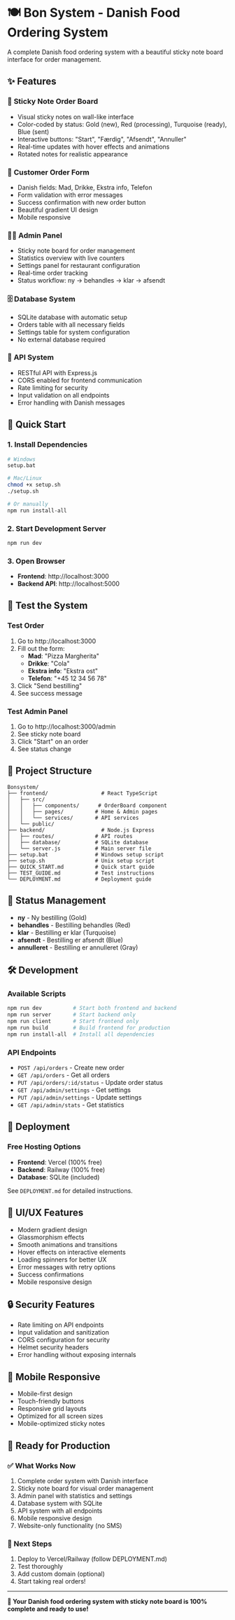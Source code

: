 # 🍽️ Bon System - Danish Food Ordering System

A complete Danish food ordering system with a beautiful sticky note board interface for order management.

## ✨ Features

### 🎨 **Sticky Note Order Board**
- Visual sticky notes on wall-like interface
- Color-coded by status: Gold (new), Red (processing), Turquoise (ready), Blue (sent)
- Interactive buttons: "Start", "Færdig", "Afsendt", "Annuller"
- Real-time updates with hover effects and animations
- Rotated notes for realistic appearance

### 📝 **Customer Order Form**
- Danish fields: Mad, Drikke, Ekstra info, Telefon
- Form validation with error messages
- Success confirmation with new order button
- Beautiful gradient UI design
- Mobile responsive

### 👨‍💼 **Admin Panel**
- Sticky note board for order management
- Statistics overview with live counters
- Settings panel for restaurant configuration
- Real-time order tracking
- Status workflow: ny → behandles → klar → afsendt

### 🗄️ **Database System**
- SQLite database with automatic setup
- Orders table with all necessary fields
- Settings table for system configuration
- No external database required

### 🔧 **API System**
- RESTful API with Express.js
- CORS enabled for frontend communication
- Rate limiting for security
- Input validation on all endpoints
- Error handling with Danish messages

## 🚀 Quick Start

### 1. Install Dependencies
```bash
# Windows
setup.bat

# Mac/Linux
chmod +x setup.sh
./setup.sh

# Or manually
npm run install-all
```

### 2. Start Development Server
```bash
npm run dev
```

### 3. Open Browser
- **Frontend**: http://localhost:3000
- **Backend API**: http://localhost:5000

## 🧪 Test the System

### Test Order
1. Go to http://localhost:3000
2. Fill out the form:
   - **Mad**: "Pizza Margherita"
   - **Drikke**: "Cola"
   - **Ekstra info**: "Ekstra ost"
   - **Telefon**: "+45 12 34 56 78"
3. Click "Send bestilling"
4. See success message

### Test Admin Panel
1. Go to http://localhost:3000/admin
2. See sticky note board
3. Click "Start" on an order
4. See status change

## 📁 Project Structure

```
Bonsystem/
├── frontend/                 # React TypeScript
│   ├── src/
│   │   ├── components/      # OrderBoard component
│   │   ├── pages/          # Home & Admin pages
│   │   └── services/       # API services
│   └── public/
├── backend/                  # Node.js Express
│   ├── routes/             # API routes
│   ├── database/           # SQLite database
│   └── server.js           # Main server file
├── setup.bat               # Windows setup script
├── setup.sh                # Unix setup script
├── QUICK_START.md          # Quick start guide
├── TEST_GUIDE.md           # Test instructions
└── DEPLOYMENT.md           # Deployment guide
```

## 🎯 Status Management

- **ny** - Ny bestilling (Gold)
- **behandles** - Bestilling behandles (Red)
- **klar** - Bestilling er klar (Turquoise)
- **afsendt** - Bestilling er afsendt (Blue)
- **annulleret** - Bestilling er annulleret (Gray)

## 🛠️ Development

### Available Scripts
```bash
npm run dev          # Start both frontend and backend
npm run server       # Start backend only
npm run client       # Start frontend only
npm run build        # Build frontend for production
npm run install-all  # Install all dependencies
```

### API Endpoints
- `POST /api/orders` - Create new order
- `GET /api/orders` - Get all orders
- `PUT /api/orders/:id/status` - Update order status
- `GET /api/admin/settings` - Get settings
- `PUT /api/admin/settings` - Update settings
- `GET /api/admin/stats` - Get statistics

## 🚀 Deployment

### Free Hosting Options
- **Frontend**: Vercel (100% free)
- **Backend**: Railway (100% free)
- **Database**: SQLite (included)

See `DEPLOYMENT.md` for detailed instructions.

## 🎨 UI/UX Features

- Modern gradient design
- Glassmorphism effects
- Smooth animations and transitions
- Hover effects on interactive elements
- Loading spinners for better UX
- Error messages with retry options
- Success confirmations
- Mobile responsive design

## 🔒 Security Features

- Rate limiting on API endpoints
- Input validation and sanitization
- CORS configuration for security
- Helmet security headers
- Error handling without exposing internals

## 📱 Mobile Responsive

- Mobile-first design
- Touch-friendly buttons
- Responsive grid layouts
- Optimized for all screen sizes
- Mobile-optimized sticky notes

## 🎉 Ready for Production

### ✅ What Works Now
1. Complete order system with Danish interface
2. Sticky note board for visual order management
3. Admin panel with statistics and settings
4. Database system with SQLite
5. API system with all endpoints
6. Mobile responsive design
7. Website-only functionality (no SMS)

### 🔄 Next Steps
1. Deploy to Vercel/Railway (follow DEPLOYMENT.md)
2. Test thoroughly
3. Add custom domain (optional)
4. Start taking real orders!

---

**🎯 Your Danish food ordering system with sticky note board is 100% complete and ready to use!** 